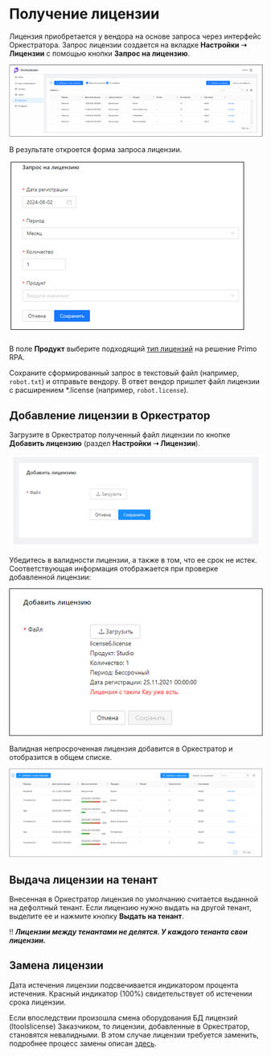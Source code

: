 # Получение лицензии

Лицензия приобретается у вендора на основе запроса через интерфейс Оркестратора. 
Запрос лицензии создается на вкладке **Настройки ➝ Лицензии** с помощью кнопки **Запрос на лицензию**.

![](../../../orchestrator-new/resources/orchestrator-admin/licensing/new-license-all-licenses.png)

В результате откроется форма запроса лицензии.

![](../../../orchestrator-new/resources/orchestrator-admin/licensing/orch-license-request-form.png)

В поле **Продукт** выберите подходящий [тип лицензий](https://docs.primo-rpa.ru/primo-rpa/orchestrator-new/orchestrator-admin/licensing/license-types) на решение Primo RPA.

Сохраните сформированный запрос в текстовый файл (например, `robot.txt`) и отправьте вендору. 
В ответ вендор пришлет файл лицензии с расширением \*.license (например, `robot.license`).

## Добавление лицензии в Оркестратор

Загрузите в Оркестратор полученный файл лицензии по кнопке **Добавить лицензию** (раздел **Настройки ➝ Лицензии**).

![](../../../orchestrator-new/resources/orchestrator-admin/licensing/orch-license-add.png)

Убедитесь в валидности лицензии, а также в том, что ее срок не истек. 
Соответствующая информация отображается при проверке добавленной лицензии:

![](../../../orchestrator-new/resources/orchestrator-admin/licensing/orch-license-validity.png)

Валидная непросроченная лицензия добавится в Оркестратор и отобразится в общем списке.

![](../../../orchestrator-new/resources/orchestrator-admin/licensing/orch-license-list.png)

## Выдача лицензии на тенант

Внесенная в Оркестратор лицензия по умолчанию считается выданной на дефолтный тенант. 
Если лицензию нужно выдать на другой тенант, выделите ее и нажмите кнопку **Выдать на тенант**.

:bangbang: ***Лицензии между тенантами не делятся. У каждого тенанта свои лицензии.***

## Замена лицензии

Дата истечения лицензии подсвечивается индикатором процента истечения. Красный индикатор (100%) свидетельствует об истечении срока лицензии.

Если впоследствии произошла смена оборудования БД лицензий (ltoolslicense) Заказчиком, то лицензии, добавленные в Оркестратор, становятся невалидными. 
В этом случае лицензии требуется заменить, подробнее процесс замены описан [здесь](https://docs.primo-rpa.ru/primo-rpa/orchestrator-new/orchestrator-admin/licensing/change-license).

